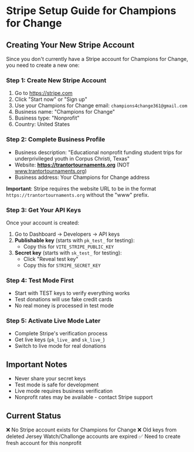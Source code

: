 # Stripe Setup Guide for Champions for Change

## Creating Your New Stripe Account

Since you don't currently have a Stripe account for Champions for Change, you need to create a new one:

### Step 1: Create New Stripe Account
1. Go to https://stripe.com
2. Click "Start now" or "Sign up"
3. Use your Champions for Change email: `champions4change361@gmail.com`
4. Business name: "Champions for Change"
5. Business type: "Nonprofit"
6. Country: United States

### Step 2: Complete Business Profile
- Business description: "Educational nonprofit funding student trips for underprivileged youth in Corpus Christi, Texas"
- Website: **https://trantortournaments.org** (NOT www.trantortournaments.org)
- Business address: Your Champions for Change address

**Important**: Stripe requires the website URL to be in the format `https://trantortournaments.org` without the "www" prefix.

### Step 3: Get Your API Keys
Once your account is created:

1. Go to Dashboard → Developers → API keys
2. **Publishable key** (starts with `pk_test_` for testing):
   - Copy this for `VITE_STRIPE_PUBLIC_KEY`
3. **Secret key** (starts with `sk_test_` for testing):
   - Click "Reveal test key"
   - Copy this for `STRIPE_SECRET_KEY`

### Step 4: Test Mode First
- Start with TEST keys to verify everything works
- Test donations will use fake credit cards
- No real money is processed in test mode

### Step 5: Activate Live Mode Later
- Complete Stripe's verification process
- Get live keys (`pk_live_` and `sk_live_`)
- Switch to live mode for real donations

## Important Notes
- Never share your secret keys
- Test mode is safe for development
- Live mode requires business verification
- Nonprofit rates may be available - contact Stripe support

## Current Status
❌ No Stripe account exists for Champions for Change
❌ Old keys from deleted Jersey Watch/Challonge accounts are expired
✅ Need to create fresh account for this nonprofit